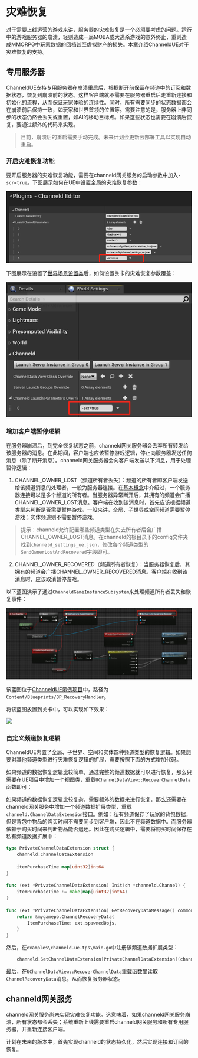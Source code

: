 # 灾难恢复
对于需要上线运营的游戏来讲，服务器的灾难恢复是一个必须要考虑的问题。运行中的游戏服务器的崩溃，轻则造成一局MOBA或大逃杀游戏的意外终止，重则造成MMORPG中玩家数据的回档甚至虚拟财产的损失。本章介绍ChanneldUE对于灾难恢复的支持。

## 专用服务器
ChanneldUE支持专用服务器在崩溃重启后，根据断开前保留在频道中的订阅和数据状态，恢复到崩溃前的状态。这样客户端就不需要在服务器重启后走重新连接和初始化的流程，从而保证玩家体验的连续性。同时，所有需要同步的状态数据都会在崩溃前后保持一致，如玩家和世界首领的位置等。需要注意的是，服务器上非同步的状态仍然会丢失或重置，如AI的移动目标点。如果这些状态也需要在崩溃后恢复，要通过额外的代码来实现。

> 目前，崩溃后的重启需要手动完成。未来计划会更新云部署工具以实现自动重启。

### 开启灾难恢复功能
要开启服务器的灾难恢复功能，需要在channeld网关服务的启动参数中加入`-scr=true`。下图展示如何在UE中设置全局的灾难恢复参数：

![](../images/channeld-launch-param-scr.png)

下图展示在设置了[世界场景设置类](world-settings.md)后，如何设置关卡的灾难恢复参数覆盖：

![](../images/channeld-launch-param-scr-override.png)

### 增加客户端暂停逻辑
在服务器崩溃后，到完全恢复状态之前，channeld网关服务器会丢弃所有转发给该服务器的消息。在此期间，客户端也应该暂停游戏逻辑，停止向服务器发送任何消息（除了断开消息）。channeld网关服务器会向客户端发送以下消息，用于处理暂停逻辑：

1. CHANNEL_OWNER_LOST（频道所有者丢失）：频道的所有者即客户端发送给该频道消息的处理者，一般为服务器连接。在[基本概念](basic-concepts.md)中介绍过，一个服务器连接可以是多个频道的所有者。当服务器异常断开后，其拥有的频道会广播CHANNEL_OWNER_LOST消息。客户端在收到该消息时，首先应该根据频道类型来判断是否需要暂停游戏。一般来讲，全局、子世界或空间频道需要暂停游戏；实体频道则不需要暂停游戏。

> 提示：channeld允许配置哪些频道类型在失去所有者后会广播CHANNEL_OWNER_LOST消息。在channeld的根目录下的config文件夹找到`channeld_settings_ue.json`，修改各个频道类型的`SendOwnerLostAndRecovered`字段即可。

2. CHANNEL_OWNER_RECOVERED（频道所有者恢复）：当服务器恢复后，其拥有的频道会广播CHANNEL_OWNER_RECOVERED消息。客户端在收到该消息时，应该取消暂停游戏。

以下蓝图演示了通过`ChanneldGameInstanceSubsystem`来处理频道所有者丢失和恢复事件：

![](../images/channel-owner-lost-recovery.png)

该蓝图位于[ChanneldUE示例项目](https://github.com/metaworking/channeld-ue-demos)中，路径为`Content/Blueprints/BP_RecoveryHandler`。

将该蓝图放置到关卡中，可以实现如下效果：

![](../images/channeld-server-recovery.gif)


### 自定义频道恢复逻辑
ChanneldUE内置了全局、子世界、空间和实体四种频道类型的恢复逻辑。如果想要对其他频道类型进行灾难恢复逻辑的扩展，需要按照下面的方式增加代码。

如果频道的数据恢复逻辑比较简单，通过完整的频道数据就可以进行恢复，那么只需要在UE项目中增加一个视图类，重载`UChannelDataView::RecoverChannelData`函数即可；

如果频道的数据恢复逻辑比较复杂，需要额外的数据来进行恢复，那么还需要在channeld网关服务中增加一个频道数据扩展类型，重载`channeld.ChannelDataExtension`接口。例如：私有频道保存了玩家的背包数据，但是背包中物品的购买时间不需要同步到客户端，因此不在频道数据中。而服务器依赖于购买时间来判断物品能否退还。因此在购买逻辑中，需要将购买时间保存在私有频道数据扩展中：

```go
type PrivateChannelDataExtension struct {
	channeld.ChannelDataExtension

	itemPurchaseTime map[uint32]int64
}

func (ext *PrivateChannelDataExtension) Init(ch *channeld.Channel) {
	itemPurchaseTime := make(map[uint32]int64)
}

func (ext *PrivateChannelDataExtension) GetRecoveryDataMessage() common.Message {
	return &mygamepb.ChannelRecoveryData{
		ItemPurchaseTime: ext.spawnedObjs,
	}
}
```

然后，在`examples\channeld-ue-tps\main.go`中注册该频道数据扩展类型：

```go
	channeld.SetChannelDataExtension[PrivateChannelDataExtension](channeldpb.ChannelType_PRIVATE)
```

最后，在`UChannelDataView::RecoverChannelData`重载函数里读取`ChannelRecoveryData`消息，从而恢复服务器状态。

## channeld网关服务
channeld网关服务尚未实现灾难恢复功能。这意味着，如果channeld网关服务崩溃，所有状态都会丢失；系统重新上线需要重启channeld网关服务和所有专用服务器，并重新连接客户端。

计划在未来的版本中，首先实现channeld的状态持久化，然后实现连接和订阅的恢复。